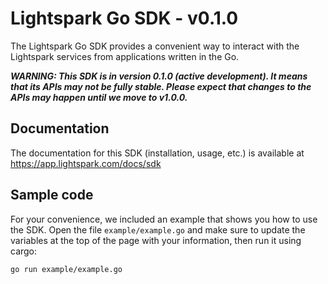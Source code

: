 # Lightspark Go SDK - v0.1.0

The Lightspark Go SDK provides a convenient way to interact with the Lightspark services from applications written in the Go.

***WARNING: This SDK is in version 0.1.0 (active development). It means that its APIs may not be fully stable. Please expect that changes to the APIs may happen until we move to v1.0.0.***

## Documentation

The documentation for this SDK (installation, usage, etc.) is available at https://app.lightspark.com/docs/sdk

## Sample code

For your convenience, we included an example that shows you how to use the SDK.
Open the file `example/example.go` and make sure to update the variables at the top of the page with your information, then run it using cargo:

```
go run example/example.go
```
